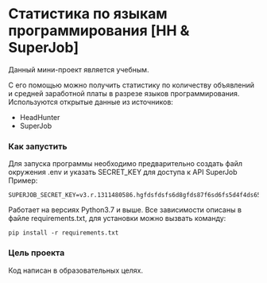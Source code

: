 # Статистика по языкам программирования [HH & SuperJob]

Данный мини-проект является учебным.

С его помощью можно получить статистику по количеству объявлений
и средней заработной платы в разрезе языков программирования.
Используются открытые данные из источников:
- HeadHunter
- SuperJob

### Как запустить
Для запуска программы необходимо предварительно создать файл окружения .env
и указать SECRET_KEY для доступа к API SuperJob
Пример:
```
SUPERJOB_SECRET_KEY=v3.r.1311480586.hgfdsfdsfs6d8gfds87f6sd6fs5d4f4ds657f5ds8f5dsf
```

Работает на версиях Python3.7 и выше. 
Все зависимости описаны в файле requirements.txt, для установки можно вызвать команду:
```
pip install -r requirements.txt
```

### Цель проекта

Код написан в образовательных целях.
